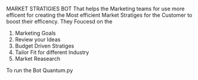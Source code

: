 MARKET STRATIGIES BOT 
That helps the Marketing teams for use more efficent for creating the Most efficient Market Stratiges for the Customer to boost their efficency.
They Foucesd on the 
   1. Marketing Goals
   2. Review your Ideas
   3. Budget Driven Stratiges 
   4. Tailor Fit for different Industry
   5. Market Reasearch

To run the Bot
Quantum.py
